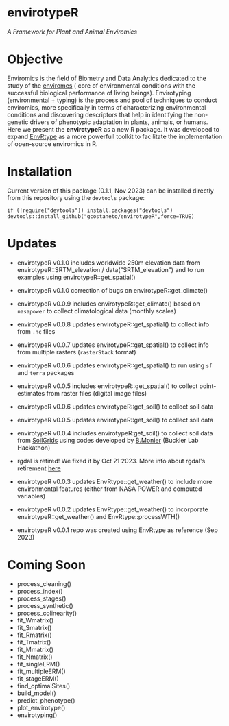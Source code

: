 # envirotypeR
*A Framework for Plant and Animal Enviromics*


# Objective

Enviromics is the field of Biometry and Data Analytics dedicated to the study of the [enviromes](https://en.wikipedia.org/wiki/Envirome) ( core of environmental conditions with the successful biological performance of living beings).
Envirotyping (environmental + typing) is the process and pool of techniques to conduct enviromics, more specifically in terms of characterizing environmental conditions and discovering descriptors that help in identifying the non-genetic drivers of phenotypic adaptation in plants, animals, or humans. Here we present the **envirotypeR** as a new R package. It was developed to expand [EnvRtype](https://github.com/allogamous/EnvRtype) as a more powerfull toolkit to facilitate the implementation of open-source enviromics in R.

# Installation 

Current version of this package (0.1.1, Nov 2023)  can be installed directly from this repository
using the `devtools` package:

```
if (!require("devtools")) install.packages("devtools")
devtools::install_github("gcostaneto/envirotypeR",force=TRUE)
```

# Updates

* envirotypeR v0.1.0  includes worldwide 250m elevation data from envirotypeR::SRTM_elevation / data("SRTM_elevation") and to run examples using envirotypeR::get_spatial()
  
* envirotypeR v0.1.0  correction of bugs on envirotypeR::get_climate()
  
* envirotypeR v0.0.9 includes envirotypeR::get_climate() based on `nasapower` to collect climatological data (monthly scales)
  
* envirotypeR v0.0.8 updates envirotypeR::get_spatial() to collect info from `.nc` files
  
* envirotypeR v0.0.7 updates envirotypeR::get_spatial() to collect info from multiple rasters (`rasterStack` format)
 
* envirotypeR v0.0.6 updates envirotypeR::get_spatial() to run using `sf` and `terra` packages
  
* envirotypeR v0.0.5 includes envirotypeR::get_spatial() to collect point-estimates from raster files (digital image files)
  
* envirotypeR v0.0.6 updates envirotypeR::get_soil() to collect soil data
  
* envirotypeR v0.0.5 updates envirotypeR::get_soil() to collect soil data
  
* envirotypeR v0.0.4 includes envirotypeR:get_soil() to collect soil data from [SoilGrids](https://soilgrids.org/) using codes developed by [B.Monier](https://github.com/btmonier) (Buckler Lab Hackathon)
  
* rgdal is retired! We fixed it by Oct 21 2023. More info about rgdal's retirement [here](https://r-spatial.org/r/2022/04/12/evolution.html)

* envirotypeR v0.0.3 updates EnvRtype::get_weather() to include more environmental features (either from NASA POWER and computed variables)

* envirotypeR v0.0.2 updates EnvRtype::get_weather() to incorporate envirotypeR::get_weather() and EnvRtype::processWTH()

* envirotypeR v0.0.1 repo was created using EnvRtype as reference (Sep 2023)


# Coming Soon

* process_cleaning()
* process_index()
* process_stages() 
* process_synthetic() 
* process_colinearity()
* fit_Wmatrix()
* fit_Smatrix() 
* fit_Rmatrix()
* fit_Tmatrix() 
* fit_Mmatrix() 
* fit_Nmatrix() 
* fit_singleERM()
* fit_multipleERM()
* fit_stageERM()
* find_optimalSites()
* build_model() 
* predict_phenotype()
* plot_envirotype()
* envirotyping()
